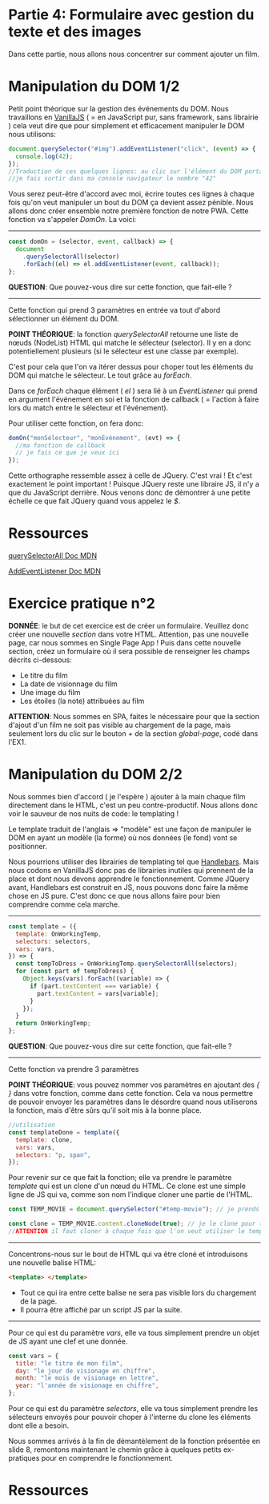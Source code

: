# Partie 4: Formulaire avec gestion du texte et des images

Dans cette partie, nous allons nous concentrer sur comment ajouter un film.

# Manipulation du DOM 1/2

Petit point théorique sur la gestion des événements du DOM.
Nous travaillons en [VanillaJS](http://vanilla-js.com/) ( = en JavaScript pur, sans framework, sans librairie ) cela veut dire que pour simplement et efficacement manipuler le DOM nous utilisons:

```js
document.querySelector("#img").addEventListener("click", (event) => {
  console.log(42);
});
//Traduction de ces quelques lignes: au clic sur l'élément du DOM portant l'id "img",
//je fais sortir dans ma console navigateur le nombre "42"
```

Vous serez peut-être d'accord avec moi, écrire toutes ces lignes à chaque fois qu'on veut manipuler un bout du DOM ça devient assez pénible.
Nous allons donc créer ensemble notre première fonction de notre PWA. Cette fonction va s'appeler _DomOn_. La voici:

---

```js
const domOn = (selector, event, callback) => {
  document
    .querySelectorAll(selector)
    .forEach((el) => el.addEventListener(event, callback));
};
```

**QUESTION**: Que pouvez-vous dire sur cette fonction, que fait-elle ?

---

Cette fonction qui prend 3 paramètres en entrée va tout d'abord sélectionner un élément du DOM.

**POINT THÉORIQUE**: la fonction _querySelectorAll_ retourne une liste de nœuds (NodeList) HTML qui matche le sélecteur (selector). Il y en a donc potentiellement plusieurs (si le sélecteur est une classe par exemple).

C'est pour cela que l'on va itérer dessus pour choper tout les éléments du DOM qui matche le sélecteur. Le tout grâce au _forEach_.

Dans ce _forEach_ chaque élément ( _el_ ) sera lié à un _EventListener_ qui prend en argument l'événement en soi et la fonction de callback ( = l'action à faire lors du match entre le sélecteur et l'événement).

Pour utiliser cette fonction, on fera donc:

```js
domOn("monSélecteur", "monÉvénement", (evt) => {
  //ma fonction de callback
  // je fais ce que je veux ici
});
```

Cette orthographe ressemble assez à celle de JQuery. C'est vrai ! Et c'est exactement le point important ! Puisque JQuery reste une libraire JS, il n'y a que du JavaScript derrière. Nous venons donc de démontrer à une petite échelle ce que fait JQuery quand vous appelez le _$_.

# Ressources

[querySelectorAll Doc MDN](https://developer.mozilla.org/en-US/docs/Web/API/Document/querySelectorAll)

[AddEventListener Doc MDN](https://developer.mozilla.org/en-US/docs/Web/API/EventTarget/addEventListener)

# Exercice pratique n°2

**DONNÉE**: le but de cet exercice est de créer un formulaire. Veuillez donc créer une nouvelle _section_ dans votre HTML. Attention, pas une nouvelle page, car nous sommes en Single Page App !
Puis dans cette nouvelle section, créez un formulaire où il sera possible de renseigner les champs décrits ci-dessous:

- Le titre du film
- La date de visionnage du film
- Une image du film
- Les étoiles (la note) attribuées au film

**ATTENTION**: Nous sommes en SPA, faites le nécessaire pour que la section d'ajout d'un film ne soit pas visible au chargement de la page, mais seulement lors du clic sur le bouton _+_ de la section _global-page_, codé dans l'EX1.

# Manipulation du DOM 2/2

Nous sommes bien d'accord ( je l'espère ) ajouter à la main chaque film directement dans le HTML, c'est un peu contre-productif. Nous allons donc voir le sauveur de nos nuits de code: le templating !

Le template traduit de l'anglais => "modèle" est une façon de manipuler le DOM en ayant un modèle (la forme) où nos données (le fond) vont se positionner.

Nous pourrions utiliser des librairies de templating tel que [Handlebars](https://handlebarsjs.com/). Mais nous codons en VanillaJS donc pas de librairies inutiles qui prennent de la place et dont nous devons apprendre le fonctionnement. Comme JQuery avant, Handlebars est construit en JS, nous pouvons donc faire la même chose en JS pure. C'est donc ce que nous allons faire pour bien comprendre comme cela marche.

---

```js
const template = ({
  template: OnWorkingTemp,
  selectors: selectors,
  vars: vars,
}) => {
  const tempToDress = OnWorkingTemp.querySelectorAll(selectors);
  for (const part of tempToDress) {
    Object.keys(vars).forEach((variable) => {
      if (part.textContent === variable) {
        part.textContent = vars[variable];
      }
    });
  }
  return OnWorkingTemp;
};
```

**QUESTION**: Que pouvez-vous dire sur cette fonction, que fait-elle ?

---

Cette fonction va prendre 3 paramètres

**POINT THÉORIQUE**: vous pouvez nommer vos paramètres en ajoutant des _{ }_ dans votre fonction, comme dans cette fonction. Cela va nous permettre de pouvoir envoyer les paramètres dans le désordre quand nous utiliserons la fonction, mais d'être sûrs qu'il soit mis à la bonne place.

```js
//utilisation
const templateDone = template({
  template: clone,
  vars: vars,
  selectors: "p, span",
});
```

Pour revenir sur ce que fait la fonction; elle va prendre le paramètre _template_ qui est un clone d'un nœud du HTML. Ce clone est une simple ligne de JS qui va, comme son nom l'indique cloner une partie de l'HTML.

```js
const TEMP_MOVIE = document.querySelector("#temp-movie"); // je prends un bout de l'HTML

const clone = TEMP_MOVIE.content.cloneNode(true); // je le clone pour travailler sur une copie
//ATTENTION il faut cloner à chaque fois que l'on veut utiliser le template
```

---

Concentrons-nous sur le bout de HTML qui va être cloné et introduisons une nouvelle balise HTML:

```html
<template> </template>
```

- Tout ce qui ira entre cette balise ne sera pas visible lors du chargement de la page.
- Il pourra être affiché par un script JS par la suite.

---

Pour ce qui est du paramètre _vars_, elle va tous simplement prendre un objet de JS ayant une clef et une donnée.

```js
const vars = {
  title: "le titre de mon film",
  day: "le jour de visionage en chiffre",
  month: "le mois de visionage en lettre",
  year: "l'année de visionage en chiffre",
};
```

Pour ce qui est du paramètre _selectors_, elle va tous simplement prendre les sélecteurs envoyés pour pouvoir choper à l'interne du clone les éléments dont elle a besoin.

Nous sommes arrivés à la fin de démantèlement de la fonction présentée en slide 8, remontons maintenant le chemin grâce à quelques petits ex-pratiques pour en comprendre le fonctionnement.

# Ressources

[<template> Doc MDN](https://developer.mozilla.org/fr/docs/Web/HTML/Element/template)

# Exercice pratique n°3 A

**DONNÉE**: Transformer votre partie d'HTML qui représente un film en un template.

- Il faut réussir à prendre la structure (la forme) du HTML et en faire un template global.
- À la place de la donnée (le fond) présente entre les balises du HTML (comme par exemple le titre du film), remplacez celle-ci par un nom représentant le sens de cette donnée ( par exemple pour le titre du film au lieu de: _Grave_ => _title_ ).
- Supprimer les autres parties du HTML que vous avez copié-collé dans votre code.
- Garder simplement une _div_ globale où vous pourrez mettre tous vos films.
- **ATTENTION** les sélecteurs que vous enverrez à la fonction doivent être les mêmes que ceux que vous utiliser dans votre template HTML

---

**SOLUTION**:

```html
<!-- templates -->
    <template id="temp-movie">
        <div class="content-image">
            <button id="delete">&#10005</button>//code HTML représentant une "x" (https://unicode-table.com/fr/002B/)
            <img class="image" src="" alt="">
            <div class="content">
                <p class="title">title</p>
                <span class="watching-date">
                    <span class="day">day</span>
                    <span class="alphabetical-month">month</span>
                    <span class="year">year</span>
                </span>
                <span class="rating"></span>
                //nous verrons ici comment faire un code CSS pour mettre directement les étoiles
            </div>
        </div>
    </template>
<!-- end of templates -->
```

# Exercice pratique n°3 B

**DONNÉE**: Copier-coller la fonction de templating de la slide 8 et utilisez-la pour créer le code HTML d'**UN** film.

**TIPS**: Ce que vous recevez après avoir appelé la fonction _template_ est un bout de DOM, **il est donc manipulable comme un bout de DOM ordinaire**

**RESOURCES**: toutes les réponses ne sont pas dans les slides, mais ceci peut vous aider:

- [appendChild](https://developer.mozilla.org/en-US/docs/Web/API/Node/appendChild)
- [pour gérer l'image](https://www.w3schools.com/jsref/prop_img_src.asp)

---

**SOLUTION**:

```js
const TEMP_MOVIE = document.querySelector("#temp-movie");
const clone = TEMP_MOVIE.content.cloneNode(true);

const vars = {
  title: "Grave",
  day: 15,
  month: "Juillet",
  year: 2018,
};

const templateDone = template({
  template: clone,
  selectors: "p, span",
  vars: vars,
});
templateDone.querySelector(".image").src = "./assets/grave.jpg";
document.querySelector("#home").appendChild(templateDone);
```

# Month To Month

Un petit aparté fait toujours du bien !

N'avez-vous par remarqué que quand vous allez interagir avec le formulaire, la date que vous allez recevoir sera sous un format, comment dire... pas comme vous voudrez ?

Nous allons corriger ce problème ! Grâce à une fonction ! (vive les fonctions :exclamation:)

---

```js
const months = {
  1: "Janvier",
  2: "Février",
  3: "Mars",
  4: "Avril",
  5: "Mai",
  6: "Juin",
  7: "Juillet",
  8: "Août",
  9: "Septembre",
  10: "Octobre",
  11: "Novembre",
  12: "Décembre",
};

const monthToMonth = (date) => {
  const JSdate = new Date(date);
  const day = JSdate.getDate();
  const month = JSdate.getMonth() + 1;
  const year = JSdate.getFullYear();

  const alpahbeticalMonth = months[month];

  const finalDate = {
    day: day,
    month: alpahbeticalMonth,
    year: year,
  };

  return finalDate;
};
```

**QUESTION**: Que pouvez-vous dire sur cette fonction, que fait-elle, que renvoie-t-elle ?

# Exercice pratique n°3 C

**DONNÉE**: Récupérer les données du formulaire pour les insérer par la suite dans le template

- L'image n'est pas à prendre en compte actuellement
- Attention ce n'est pas du PHP, mais bien du JS en SPA que nous faisons, donc le formulaire n'est pas envoyé, mais les données doivent quand même être récupérées :smile:

**TIPS**:

- n'oubliez pas de faire des _console.log()_ le plus souvent possibles pour voir ce que vous retournent vos actions / votre code
- le nom présent dans le template ( _<span class="day">day</span>_ day ici ) doit être le même que la clef dans l'objet JS qui envoie les données au template.

**RESOURCES**: aucune réponse n'est dans les slides, à vous d'aller chercher parmi la doc.

- [Formulaire](https://www.w3schools.com/jsref/prop_text_value.asp) (pour vous aiguiller)
